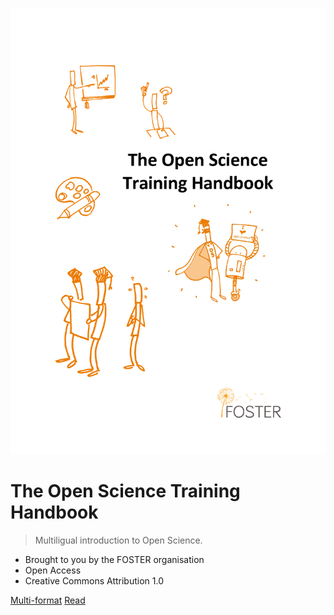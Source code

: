 ![cover](openscience-en/cover.png)

# The Open Science Training Handbook  

> Multiligual introduction to Open Science.

- Brought to you by the FOSTER organisation
- Open Access
- Creative Commons Attribution 1.0

[Multi-format](#multi-format)
[Read](#publication-brief-intro)
